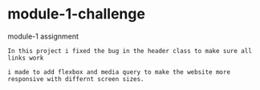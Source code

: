 # module-1-challenge
module-1 assignment 

    In this project i fixed the bug in the header class to make sure all links work 

    i made to add flexbox and media query to make the website more responsive with differnt screen sizes.
    